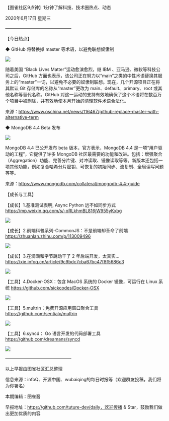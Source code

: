 【图雀社区9点钟】1分钟了解科技、技术圈热点、动态

2020年6月17日 星期三

———————————————

【今日热点】   

 ◆ GitHub 将替换掉 master 等术语，以避免联想奴隶制

![](https://imgkr.cn-bj.ufileos.com/15803f1a-da06-42aa-8b97-d2bf329682f5.png)

随着美国 “Black Lives Matter”运动愈演愈烈，继 IBM 、亚马逊、微软等科技公司之后，GitHub 方面也表示，该公司正在努力以“main”之类的中性术语替换其服务上的“master”一词，以避免不必要的奴隶制联想。现在，几个开源项目正在将其默认 Git 存储库的名称从“master”更改为 main、default、primary、root 或其他名称等替代名称。GitHub 对这一运动的支持有效地确保了这个术语将在数百万个项目中被删除，并有效地使本月开始的清理软件术语合法化。 

来源：https://www.oschina.net/news/116467/github-replace-master-with-alternative-term

 ◆ MongoDB 4.4 Beta 发布

![](https://imgkr.cn-bj.ufileos.com/27351787-2fcc-4e32-a764-5f1c99b1e371.jpg)

MongoDB 4.4 已公开发布 beta 版本，官方表示，MongoDB 4.4 是一项“用户驱动的工程”，它提供了许多 MongoDB 社区最需要的功能和改进。包括：增强聚合（Aggregation）功能、完善分片键、对冲读取、镜像读取等等。新版本还包括一项其他功能，例如复合哈希分片密钥、可恢复的初始同步、流复制、全局读写问题等等。

来源：https://www.mongodb.com/collateral/mongodb-4.4-guide

【成长与工具】   

【成长】1.基准测试表明, Async Python 远不如同步方式 https://mp.weixin.qq.com/s/-oRLkhmBL816jW955yKxbg

![](https://imgkr.cn-bj.ufileos.com/9404cce1-b27b-4fc6-aba7-48ac82ccd2bc.jpg)

【成长】2.前端科普系列-CommonJS：不是前端却革命了前端 https://zhuanlan.zhihu.com/p/113009496

![](https://imgkr.cn-bj.ufileos.com/f140490b-ad6e-40e1-a210-171b2e20bf24.jpg)

【成长】3.在滴滴和字节跳动干了 2 年后端开发，太真实… https://xie.infoq.cn/article/9c9bdc7cba67bc47f8f5686c3

![](https://imgkr.cn-bj.ufileos.com/01384a53-8233-4558-995f-b2238a577239.jpg)

【工具】4.Docker-OSX：包含 MacOS 系统的 Docker 镜像，可运行在 Linux 系统 https://github.com/sickcodes/Docker-OSX

![](https://imgkr.cn-bj.ufileos.com/05b59f61-fedd-47db-81e8-1542e25cdb67.jpg)

【工具】5.multrin：免费开源应用窗口聚合工具 https://github.com/sentialx/multrin

![](https://imgkr.cn-bj.ufileos.com/0da2bcf8-755b-47ed-8c40-f185daa30d7c.png)

【工具】6.syncd： Go 语言开发的代码部署工具 https://github.com/dreamans/syncd

![](https://imgkr.cn-bj.ufileos.com/c291f5c3-f514-4a7b-9709-28c2cbb6cf28.svg)

———————————————

以上早报由图雀社区汇总整理   

信息来源：infoQ、开源中国、wubaiqing的每日时报等（欢迎群友投稿，我们将为你署名）

本期编辑：图雀酱

早报地址：https://github.com/tuture-dev/daily，欢迎传播 & Star，鼓励我们做出更加优质的内容
